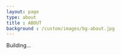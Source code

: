 ```yaml
---
layout: page
type: about
title : ABOUT
background : /custom/images/bg-about.jpg
---
```


Building...
